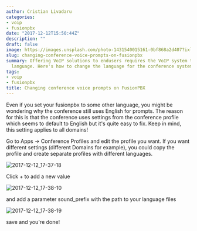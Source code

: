 ```yaml
---
author: Cristian Livadaru
categories:
- voip
- fusionpbx
date: "2017-12-12T15:50:44Z"
description: ""
draft: false
image: https://images.unsplash.com/photo-1431540015161-0bf868a2d407?ixlib=rb-0.3.5&q=80&fm=jpg&crop=entropy&cs=tinysrgb&w=1080&fit=max&s=a6aee11e4369e1d32511ff97bf77b4f4
slug: changing-conference-voice-prompts-on-fusionpbx
summary: Offering VoIP solutions to endusers requires the VoIP system to speak their
  language. Here's how to change the language for the conference system on fusionpx
tags:
- voip
- fusionpbx
title: Changing conference voice prompts on FusionPBX
---
```



Even if you set your fusionpbx to some other language, you might be wondering why the conference still uses English for prompts. 
The reason for this is that the conference uses settings from the conference profile which seems to default to English but it's quite easy to fix. 
Keep in mind, this setting applies to all domains! 

Go to Apps -> Conference Profiles and edit the profile you want. 
If you want different settings (different Domains for example), you could copy the profile and create separate profiles with different languages.

![2017-12-12_17-37-18](/images/2017/12/2017-12-12_17-37-18.png)

Click + to add a new value

![2017-12-12_17-38-10](/images/2017/12/2017-12-12_17-38-10.png)

and add a parameter sound_prefix with the path to your language files

![2017-12-12_17-38-19](/images/2017/12/2017-12-12_17-38-19.png)

save and you're done!


